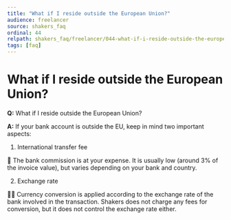 ```yaml
---
title: "What if I reside outside the European Union?"
audience: freelancer
source: shakers_faq
ordinal: 44
relpath: shakers_faq/freelancer/044-what-if-i-reside-outside-the-european-union.md
tags: [faq]
---
```


# What if I reside outside the European Union?

**Q:** What if I reside outside the European Union?

**A:** If your bank account is outside the EU, keep in mind two important aspects:

1. International transfer fee

🚨 The bank commission is at your expense.
It is usually low (around 3% of the invoice value), but varies depending on your bank and country.

2. Exchange rate

🚨🚨 Currency conversion is applied according to the exchange rate of the bank involved in the transaction.
Shakers does not charge any fees for conversion, but it does not control the exchange rate either.
